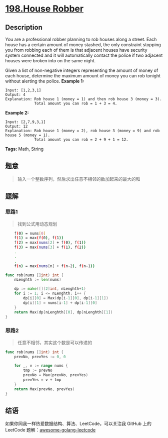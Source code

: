 # [198.House Robber][title]

## Description

You are a professional robber planning to rob houses along a street. Each house has a certain amount of money stashed, the only constraint stopping you from robbing each of them is that adjacent houses have security system connected and it will automatically contact the police if two adjacent houses were broken into on the same night.

Given a list of non-negative integers representing the amount of money of each house, determine the maximum amount of money you can rob tonight without alerting the police.
**Example 1:**

```
Input: [1,2,3,1]
Output: 4
Explanation: Rob house 1 (money = 1) and then rob house 3 (money = 3).
             Total amount you can rob = 1 + 3 = 4.
```

**Example 2:**

```
Input: [2,7,9,3,1]
Output: 12
Explanation: Rob house 1 (money = 2), rob house 3 (money = 9) and rob house 5 (money = 1).
             Total amount you can rob = 2 + 9 + 1 = 12.
```

**Tags:** Math, String

## 题意
>输入一个整数序列，然后求出任意不相邻的数加起来的最大的和

## 题解

### 思路1
> 找到公式用动态规划
```sh
    f(0) = nums[0]
    f(1) = max(f(0), f(1))
    f(2) = max(nums[2] + f(0), f(1))
    f(3) = max(nums[3] + f(1), f(2))
    .
    .
    .
    f(n) = max(nums[n] + f(n-2), f(n-1))
```


```go
func rob(nums []int) int {
	nLenghth := len(nums)

	dp := make([][2]int, nLenghth+1)
	for i := 1; i <= nLenghth; i++ {
		dp[i][0] = Max(dp[i-1][0], dp[i-1][1])
		dp[i][1] = nums[i-1] + dp[i-1][0]
	}
	return Max(dp[nLenghth][0], dp[nLenghth][1])
}
```

### 思路2
> 任意不相邻，其实这个数是可以传递的
```go
func rob(nums []int) int {
	prevNo, prevYes := 0, 0

	for _, v := range nums {
		tmp := prevNo
		prevNo = Max(prevNo, prevYes)
		prevYes = v + tmp
	}
	return Max(prevNo, prevYes)
}
```

## 结语

如果你同我一样热爱数据结构、算法、LeetCode，可以关注我 GitHub 上的 LeetCode 题解：[awesome-golang-leetcode][me]

[title]: https://leetcode.com/problems/house-robber/
[me]: https://github.com/kylesliu/awesome-golang-leetcode
